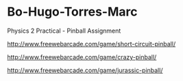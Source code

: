 # Bo-Hugo-Torres-Marc
Physics 2 Practical - Pinball Assignment

http://www.freewebarcade.com/game/short-circuit-pinball/

http://www.freewebarcade.com/game/crazy-pinball/

http://www.freewebarcade.com/game/jurassic-pinball/